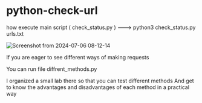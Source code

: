 # python-check-url

how execute main script ( check_status.py ) ---> python3 check_status.py urls.txt


![Screenshot from 2024-07-06 08-12-14](https://github.com/aghahoseini/images_in_readme/assets/171153277/83163006-3dc4-4cf0-baa4-6108b07a35ab)


If you are eager to see different ways of making requests 

You can run file diffrent_methods.py 

I organized a small lab there 
so that you can test different methods 
And get to know the advantages and disadvantages of each method in a practical way
